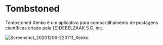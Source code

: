 # Tombstoned
Tombstoned Xenko é um aplicativo para compartilhamento de postagens científicas criado pela {E}DEBELZAAK S.O, inc.

![Screenshot_20201206-220711_Xenko](https://user-images.githubusercontent.com/77898775/105632325-8620c580-5e63-11eb-9187-76eeb8efef6d.png)

